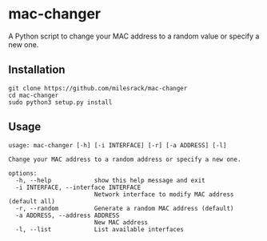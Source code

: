 # mac-changer
A Python script to change your MAC address to a random value or specify a new one.

## Installation
```
git clone https://github.com/milesrack/mac-changer
cd mac-changer
sudo python3 setup.py install
```

## Usage
```
usage: mac-changer [-h] [-i INTERFACE] [-r] [-a ADDRESS] [-l]

Change your MAC address to a random address or specify a new one.

options:
  -h, --help            show this help message and exit
  -i INTERFACE, --interface INTERFACE
                        Network interface to modify MAC address (default all)
  -r, --random          Generate a random MAC address (default)
  -a ADDRESS, --address ADDRESS
                        New MAC address
  -l, --list            List available interfaces
```